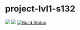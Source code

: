 # project-lvl1-s132
<a href="https://codeclimate.com/github/Nistler/project-lvl1-s132/maintainability"><img src="https://api.codeclimate.com/v1/badges/ec7c2da1279809d8df78/maintainability" /></a>
<a href="https://codeclimate.com/github/Nistler/project-lvl1-s132/test_coverage"><img src="https://api.codeclimate.com/v1/badges/ec7c2da1279809d8df78/test_coverage" /></a>
[![Build Status](https://travis-ci.org/Nistler/project-lvl1-s132.svg?branch=master)](https://travis-ci.org/Nistler/project-lvl1-s132)
